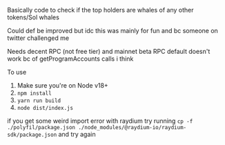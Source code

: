 Basically code to check if the top holders are whales of any other tokens/Sol whales

Could def be improved but idc this was mainly for fun and bc someone on twitter challenged me 

Needs decent RPC (not free tier) and mainnet beta RPC default doesn't work bc of getProgramAccounts calls i think

To use

1. Make sure you're on Node v18+
2. ```npm install```
3. ```yarn run build```
4. ```node dist/index.js```


if you get some weird import error with raydium try running
```cp -f ./polyfil/package.json ./node_modules/@raydium-io/raydium-sdk/package.json```
and try again 

